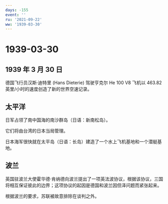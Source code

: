 ```yaml
---
days: -155
event: ''
ru: '2021-09-22'
ww: '1939-03-30'
---
```


# 1939-03-30

## 1939 年 3 月 30 日

德国飞行员汉斯·迪特里 (Hans Dieterie) 驾驶亨克尔 He 100 V8 飞机以 463.82
英里/小时的速度创造了新的世界空速记录。

## 太平洋

日军占领了南中国海的南沙群岛（日语：新南松岛）。

它们将由台湾的日本当局管理。

日本海军很快就在太平岛（日语：长岛）建造了一个水上飞机基地和一个潜艇基地。

## 波兰

英国驻波兰大使霍华德·肯纳德向波兰提出了一项英法波协议，根据该协议，三国将相互保证彼此的边界；这项协议的起因是德国和波兰因但泽问题而紧张起来。

根据波兰的要求，苏联被故意排除在谈判之外。